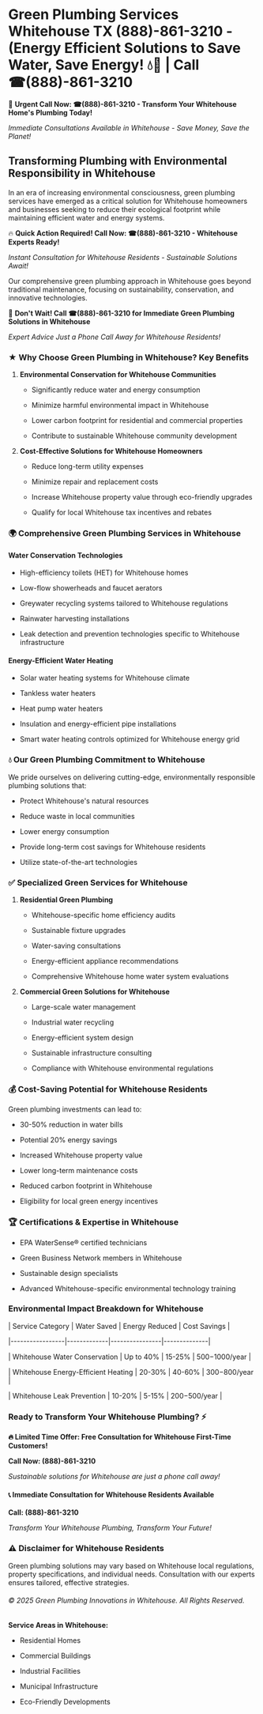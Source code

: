 # Green Plumbing Services Whitehouse TX (888)-861-3210 - (Energy Efficient Solutions to Save Water, Save Energy! 💧🌿 | Call ☎(888)-861-3210

🚨 **Urgent Call Now: ☎(888)-861-3210 - Transform Your Whitehouse Home's Plumbing Today!**
*Immediate Consultations Available in Whitehouse - Save Money, Save the Planet!*

## Transforming Plumbing with Environmental Responsibility in Whitehouse

In an era of increasing environmental consciousness, green plumbing services have emerged as a critical solution for Whitehouse homeowners and businesses seeking to reduce their ecological footprint while maintaining efficient water and energy systems. 

🔥 **Quick Action Required! Call Now: ☎(888)-861-3210 - Whitehouse Experts Ready!**
*Instant Consultation for Whitehouse Residents - Sustainable Solutions Await!*

Our comprehensive green plumbing approach in Whitehouse goes beyond traditional maintenance, focusing on sustainability, conservation, and innovative technologies.

🚨 **Don't Wait! Call ☎(888)-861-3210 for Immediate Green Plumbing Solutions in Whitehouse**
*Expert Advice Just a Phone Call Away for Whitehouse Residents!*

### ★ Why Choose Green Plumbing in Whitehouse? Key Benefits

1. **Environmental Conservation for Whitehouse Communities** 
   - Significantly reduce water and energy consumption
   - Minimize harmful environmental impact in Whitehouse
   - Lower carbon footprint for residential and commercial properties
   - Contribute to sustainable Whitehouse community development

2. **Cost-Effective Solutions for Whitehouse Homeowners** 
   - Reduce long-term utility expenses
   - Minimize repair and replacement costs
   - Increase Whitehouse property value through eco-friendly upgrades
   - Qualify for local Whitehouse tax incentives and rebates

### 🌍 Comprehensive Green Plumbing Services in Whitehouse

#### Water Conservation Technologies
- High-efficiency toilets (HET) for Whitehouse homes
- Low-flow showerheads and faucet aerators
- Greywater recycling systems tailored to Whitehouse regulations
- Rainwater harvesting installations
- Leak detection and prevention technologies specific to Whitehouse infrastructure

#### Energy-Efficient Water Heating
- Solar water heating systems for Whitehouse climate
- Tankless water heaters
- Heat pump water heaters
- Insulation and energy-efficient pipe installations
- Smart water heating controls optimized for Whitehouse energy grid

### 💧 Our Green Plumbing Commitment to Whitehouse

We pride ourselves on delivering cutting-edge, environmentally responsible plumbing solutions that:
- Protect Whitehouse's natural resources
- Reduce waste in local communities
- Lower energy consumption
- Provide long-term cost savings for Whitehouse residents
- Utilize state-of-the-art technologies

### ✅ Specialized Green Services for Whitehouse

1. **Residential Green Plumbing**
   - Whitehouse-specific home efficiency audits
   - Sustainable fixture upgrades
   - Water-saving consultations
   - Energy-efficient appliance recommendations
   - Comprehensive Whitehouse home water system evaluations

2. **Commercial Green Solutions for Whitehouse**
   - Large-scale water management
   - Industrial water recycling
   - Energy-efficient system design
   - Sustainable infrastructure consulting
   - Compliance with Whitehouse environmental regulations

### 💰 Cost-Saving Potential for Whitehouse Residents

Green plumbing investments can lead to:
- 30-50% reduction in water bills
- Potential 20% energy savings
- Increased Whitehouse property value
- Lower long-term maintenance costs
- Reduced carbon footprint in Whitehouse
- Eligibility for local green energy incentives

### 🏆 Certifications & Expertise in Whitehouse

- EPA WaterSense® certified technicians
- Green Business Network members in Whitehouse
- Sustainable design specialists
- Advanced Whitehouse-specific environmental technology training

### Environmental Impact Breakdown for Whitehouse

| Service Category | Water Saved | Energy Reduced | Cost Savings |
|-----------------|-------------|----------------|--------------|
| Whitehouse Water Conservation | Up to 40% | 15-25% | $500-$1000/year |
| Whitehouse Energy-Efficient Heating | 20-30% | 40-60% | $300-$800/year |
| Whitehouse Leak Prevention | 10-20% | 5-15% | $200-$500/year |

### Ready to Transform Your Whitehouse Plumbing? ⚡

**🔥 Limited Time Offer: Free Consultation for Whitehouse First-Time Customers!**

**Call Now: (888)-861-3210**
*Sustainable solutions for Whitehouse are just a phone call away!*

#### 📞 Immediate Consultation for Whitehouse Residents Available

**Call: (888)-861-3210**
*Transform Your Whitehouse Plumbing, Transform Your Future!*

### ⚠️ Disclaimer for Whitehouse Residents

Green plumbing solutions may vary based on Whitehouse local regulations, property specifications, and individual needs. Consultation with our experts ensures tailored, effective strategies.

###### © 2025 Green Plumbing Innovations in Whitehouse. All Rights Reserved.

**Service Areas in Whitehouse:** 
- Residential Homes
- Commercial Buildings
- Industrial Facilities
- Municipal Infrastructure
- Eco-Friendly Developments